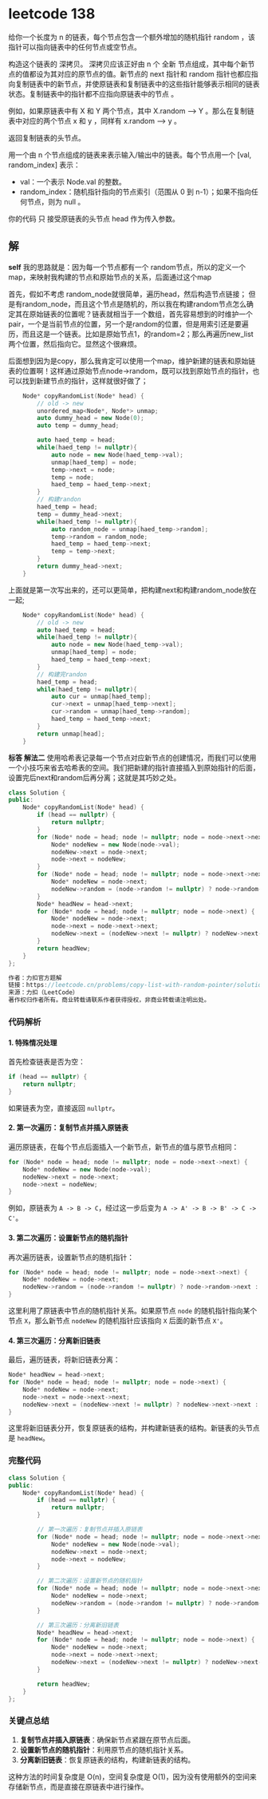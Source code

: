 # leetcode 138 

给你一个长度为 n 的链表，每个节点包含一个额外增加的随机指针 random ，该指针可以指向链表中的任何节点或空节点。

构造这个链表的 深拷贝。 深拷贝应该正好由 n 个 全新 节点组成，其中每个新节点的值都设为其对应的原节点的值。新节点的 next 指针和 random 指针也都应指向复制链表中的新节点，并使原链表和复制链表中的这些指针能够表示相同的链表状态。复制链表中的指针都不应指向原链表中的节点 。

例如，如果原链表中有 X 和 Y 两个节点，其中 X.random --> Y 。那么在复制链表中对应的两个节点 x 和 y ，同样有 x.random --> y 。

返回复制链表的头节点。

用一个由 n 个节点组成的链表来表示输入/输出中的链表。每个节点用一个 [val, random_index] 表示：

+ val：一个表示 Node.val 的整数。
+ random_index：随机指针指向的节点索引（范围从 0 到 n-1）；如果不指向任何节点，则为  null 。

你的代码 只 接受原链表的头节点 head 作为传入参数。

## 解

**self**
我的思路就是：因为每一个节点都有一个 random节点，所以的定义一个map，来映射我构建的节点和原始节点的关系，后面通过这个map

首先，假如不考虑 random_node就很简单，遍历head，然后构造节点链接；
但是有random_node，而且这个节点是随机的，所以我在构建random节点怎么确定其在原始链表的位置呢？链表就相当于一个数组，首先容易想到的时维护一个 pair，一个是当前节点的位置，另一个是random的位置，但是用索引还是要遍历，而且这是一个链表。比如是原始节点1，的random=2；那么再遍历new_list两个位置，然后指向它。显然这个很麻烦。

后面想到因为是copy，那么我肯定可以使用一个map，维护新建的链表和原始链表的位置啊！这样通过原始节点node->random，既可以找到原始节点的指针，也可以找到新建节点的指针，这样就很好做了；
```cpp
    Node* copyRandomList(Node* head) {
        // old -> new
        unordered_map<Node*, Node*> unmap;
        auto dummy_head = new Node(0);
        auto temp = dummy_head;

        auto haed_temp = head;
        while(haed_temp != nullptr){
            auto node = new Node(haed_temp->val);
            unmap[haed_temp] = node;
            temp->next = node;
            temp = node;
            haed_temp = haed_temp->next;
        }
        // 构建randon
        haed_temp = head;
        temp = dummy_head->next;
        while(haed_temp != nullptr){
            auto random_node = unmap[haed_temp->random];
            temp->random = random_node;
            haed_temp = haed_temp->next;
            temp = temp->next;
        }
        return dummy_head->next;
    }
```
上面就是第一次写出来的，还可以更简单，把构建next和构建random_node放在一起;
```cpp
    Node* copyRandomList(Node* head) {
        // old -> new
        auto haed_temp = head;
        while(haed_temp != nullptr){
            auto node = new Node(haed_temp->val);
            unmap[haed_temp] = node;
            haed_temp = haed_temp->next;
        }
        // 构建完randon
        haed_temp = head;
        while(haed_temp != nullptr){
            auto cur = unmap[haed_temp];
            cur->next = unmap[haed_temp->next];
            cur->random = unmap[haed_temp->random];
            haed_temp = haed_temp->next;
        }
        return unmap[head];
    }
```


**标答 解法二**
使用哈希表记录每一个节点对应新节点的创建情况，而我们可以使用一个小技巧来省去哈希表的空间。我们把新建的指针直接插入到原始指针的后面，设置完后next和random后再分离；这就是其巧妙之处。

```cpp
class Solution {
public:
    Node* copyRandomList(Node* head) {
        if (head == nullptr) {
            return nullptr;
        }
        for (Node* node = head; node != nullptr; node = node->next->next) {
            Node* nodeNew = new Node(node->val);
            nodeNew->next = node->next;
            node->next = nodeNew;
        }
        for (Node* node = head; node != nullptr; node = node->next->next) {
            Node* nodeNew = node->next;
            nodeNew->random = (node->random != nullptr) ? node->random->next : nullptr;
        }
        Node* headNew = head->next;
        for (Node* node = head; node != nullptr; node = node->next) {
            Node* nodeNew = node->next;
            node->next = node->next->next;
            nodeNew->next = (nodeNew->next != nullptr) ? nodeNew->next->next : nullptr;
        }
        return headNew;
    }
};

作者：力扣官方题解
链接：https://leetcode.cn/problems/copy-list-with-random-pointer/solutions/889166/fu-zhi-dai-sui-ji-zhi-zhen-de-lian-biao-rblsf/
来源：力扣（LeetCode）
著作权归作者所有。商业转载请联系作者获得授权，非商业转载请注明出处。
```

### 代码解析

#### 1. 特殊情况处理
首先检查链表是否为空：
```cpp
if (head == nullptr) {
    return nullptr;
}
```
如果链表为空，直接返回 `nullptr`。

#### 2. 第一次遍历：复制节点并插入原链表
遍历原链表，在每个节点后面插入一个新节点，新节点的值与原节点相同：
```cpp
for (Node* node = head; node != nullptr; node = node->next->next) {
    Node* nodeNew = new Node(node->val);
    nodeNew->next = node->next;
    node->next = nodeNew;
}
```
例如，原链表为 `A -> B -> C`，经过这一步后变为 `A -> A' -> B -> B' -> C -> C'`。

#### 3. 第二次遍历：设置新节点的随机指针
再次遍历链表，设置新节点的随机指针：
```cpp
for (Node* node = head; node != nullptr; node = node->next->next) {
    Node* nodeNew = node->next;
    nodeNew->random = (node->random != nullptr) ? node->random->next : nullptr;
}
```
这里利用了原链表中节点的随机指针关系。如果原节点 `node` 的随机指针指向某个节点 `X`，那么新节点 `nodeNew` 的随机指针应该指向 `X` 后面的新节点 `X'`。

#### 4. 第三次遍历：分离新旧链表
最后，遍历链表，将新旧链表分离：
```cpp
Node* headNew = head->next;
for (Node* node = head; node != nullptr; node = node->next) {
    Node* nodeNew = node->next;
    node->next = node->next->next;
    nodeNew->next = (nodeNew->next != nullptr) ? nodeNew->next->next : nullptr;
}
```
这里将新旧链表分开，恢复原链表的结构，并构建新链表的结构。新链表的头节点是 `headNew`。

### 完整代码

```cpp
class Solution {
public:
    Node* copyRandomList(Node* head) {
        if (head == nullptr) {
            return nullptr;
        }

        // 第一次遍历：复制节点并插入原链表
        for (Node* node = head; node != nullptr; node = node->next->next) {
            Node* nodeNew = new Node(node->val);
            nodeNew->next = node->next;
            node->next = nodeNew;
        }

        // 第二次遍历：设置新节点的随机指针
        for (Node* node = head; node != nullptr; node = node->next->next) {
            Node* nodeNew = node->next;
            nodeNew->random = (node->random != nullptr) ? node->random->next : nullptr;
        }

        // 第三次遍历：分离新旧链表
        Node* headNew = head->next;
        for (Node* node = head; node != nullptr; node = node->next) {
            Node* nodeNew = node->next;
            node->next = node->next->next;
            nodeNew->next = (nodeNew->next != nullptr) ? nodeNew->next->next : nullptr;
        }

        return headNew;
    }
};
```

### 关键点总结

1. **复制节点并插入原链表**：确保新节点紧跟在原节点后面。
2. **设置新节点的随机指针**：利用原节点的随机指针关系。
3. **分离新旧链表**：恢复原链表的结构，构建新链表的结构。

这种方法的时间复杂度是 O(n)，空间复杂度是 O(1)，因为没有使用额外的空间来存储新节点，而是直接在原链表中进行操作。